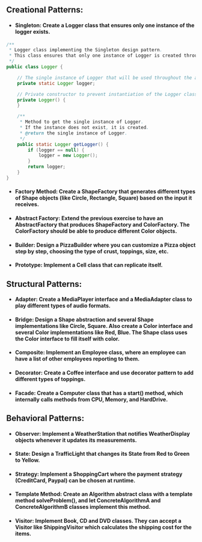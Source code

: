 ## Creational Patterns:

- #### Singleton: Create a Logger class that ensures only one instance of the logger exists.
```java
/**
 * Logger class implementing the Singleton design pattern.
 * This class ensures that only one instance of Logger is created throughout the application.
 */
public class Logger {

    // The single instance of Logger that will be used throughout the application.
    private static Logger logger;

    // Private constructor to prevent instantiation of the Logger class from outside the class.
    private Logger() {
    }

    /**
     * Method to get the single instance of Logger.
     * If the instance does not exist, it is created.
     * @return the single instance of Logger.
     */
    public static Logger getLogger() {
        if (logger == null) {
            logger = new Logger();
        }
        return logger;
    }
}
```
- #### Factory Method: Create a ShapeFactory that generates different types of Shape objects (like Circle, Rectangle, Square) based on the input it receives.
- #### Abstract Factory: Extend the previous exercise to have an AbstractFactory that produces ShapeFactory and ColorFactory. The ColorFactory should be able to produce different Color objects.
- #### Builder: Design a PizzaBuilder where you can customize a Pizza object step by step, choosing the type of crust, toppings, size, etc.
- #### Prototype: Implement a Cell class that can replicate itself.

## Structural Patterns:

- #### Adapter: Create a MediaPlayer interface and a MediaAdapter class to play different types of audio formats.
- #### Bridge: Design a Shape abstraction and several Shape implementations like Circle, Square. Also create a Color interface and several Color implementations like Red, Blue. The Shape class uses the Color interface to fill itself with color.
- #### Composite: Implement an Employee class, where an employee can have a list of other employees reporting to them.
- #### Decorator: Create a Coffee interface and use decorator pattern to add different types of toppings.
- #### Facade: Create a Computer class that has a start() method, which internally calls methods from CPU, Memory, and HardDrive.

## Behavioral Patterns:

- #### Observer: Implement a WeatherStation that notifies WeatherDisplay objects whenever it updates its measurements.
- #### State: Design a TrafficLight that changes its State from Red to Green to Yellow.
- #### Strategy: Implement a ShoppingCart where the payment strategy (CreditCard, Paypal) can be chosen at runtime.
- #### Template Method: Create an Algorithm abstract class with a template method solveProblem(), and let ConcreteAlgorithmA and ConcreteAlgorithmB classes implement this method.
- #### Visitor: Implement Book, CD and DVD classes. They can accept a Visitor like ShippingVisitor which calculates the shipping cost for the items.
